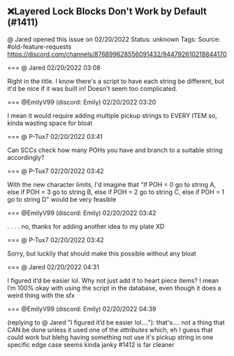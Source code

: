 ## ❌Layered Lock Blocks Don't Work by Default (#1411)
@ Jared opened this issue on 02/20/2022
Status: unknown
Tags: 
Source: #old-feature-requests https://discord.com/channels/876899628556091432/944792610218844170


=== @ Jared 02/20/2022 03:08

Right in the title. I know there's a script to have each string be different, but it'd be nice if it was built in! Doesn't seem too complicated.

=== @EmilyV99 (discord: Emily) 02/20/2022 03:20

I mean
it would require adding multiple pickup strings to EVERY ITEM
so, kinda wasting space for bloat

=== @ P-Tux7 02/20/2022 03:41

Can SCCs check how many POHs you have and branch to a suitable string accordingly?

=== @ P-Tux7 02/20/2022 03:42

With the new character limits, I'd imagine that "If POH = 0 go to string A, else if POH = 3 go to string B, else if POH = 2 go to string C, else if POH = 1 go to string D" would be very feasible

=== @EmilyV99 (discord: Emily) 02/20/2022 03:42

. . . . no, thanks for adding another idea to my plate XD

=== @ P-Tux7 02/20/2022 03:42

Sorry, but luckily that should make this possible without any bloat

=== @ Jared 02/20/2022 04:31

I figured it’d be easier lol. Why not just add it to heart piece items?
I mean I’m 100% okay with using the script in the database, even though it does a weird thing with the sfx

=== @EmilyV99 (discord: Emily) 02/20/2022 04:39

(replying to @ Jared "I figured it’d be easier lol.…"): that's.... not a thing that CAN be done
unless it used one of the *attributes*
which, eh
I guess that could work
but blehg
having something not use it's pickup string in one specific edge case seems kinda janky
#1412 is far cleaner
